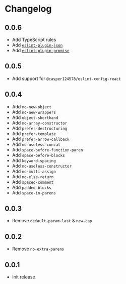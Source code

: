 # Changelog

## 0.0.6

- Add TypeScript rules
- Add [`eslint-plugin-json`](https://github.com/azeemba/eslint-plugin-json)
- Add [`eslint-plugin-promise`](https://github.com/xjamundx/eslint-plugin-promise)

## 0.0.5

- Add support for `@casper124578/eslint-config-react`

## 0.0.4

- Add `no-new-object`
- Add `no-new-wrappers`
- Add `object-shorthand`
- Add `no-array-constructor`
- Add `prefer-destructuring`
- Add `prefer-template`
- Add `prefer-arrow-callback`
- Add `no-useless-concat`
- Add `space-before-function-paren`
- Add `space-before-blocks`
- Add `keyword-spacing`
- Add `no-useless-constructor`
- Add `no-multi-assign`
- Add `no-else-return`
- Add `spaced-comment`
- Add `padded-blocks`
- Add `space-in-parens`

## 0.0.3

- Remove `default-param-last` & `new-cap`

## 0.0.2

- Remove `no-extra-parens`

## 0.0.1

- Init release
